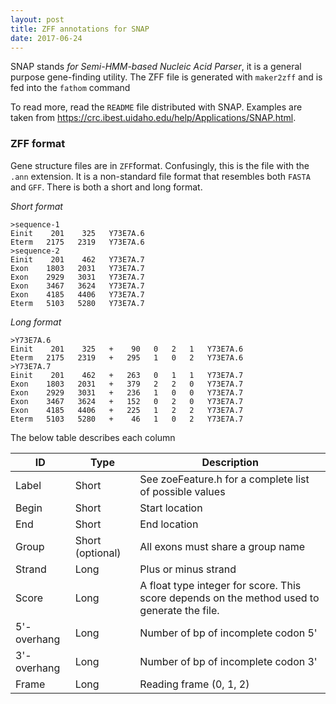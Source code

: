 ```yaml
---
layout: post
title: ZFF annotations for SNAP
date: 2017-06-24
---
```


SNAP stands *for Semi-HMM-based Nucleic Acid Parser*, it is a general purpose gene-finding utility.
The ZFF file is generated with `maker2zff` and is fed into the `fathom` command


To read more, read the `README` file distributed with SNAP.  Examples are taken from https://crc.ibest.uidaho.edu/help/Applications/SNAP.html.


### ZFF format

Gene structure files are in `ZFF`format.  Confusingly, this is the file with the `.ann` extension.  It is a non-standard file format that resembles both `FASTA` and `GFF`.  There is both a short and long format.

*Short format*
```
>sequence-1
Einit    201    325   Y73E7A.6
Eterm   2175   2319   Y73E7A.6
>sequence-2
Einit    201    462   Y73E7A.7
Exon    1803   2031   Y73E7A.7
Exon    2929   3031   Y73E7A.7
Exon    3467   3624   Y73E7A.7
Exon    4185   4406   Y73E7A.7
Eterm   5103   5280   Y73E7A.7
```
 
*Long format*
```
>Y73E7A.6
Einit    201    325   +    90   0   2   1   Y73E7A.6
Eterm   2175   2319   +   295   1   0   2   Y73E7A.6
>Y73E7A.7
Einit    201    462   +   263   0   1   1   Y73E7A.7
Exon    1803   2031   +   379   2   2   0   Y73E7A.7
Exon    2929   3031   +   236   1   0   0   Y73E7A.7
Exon    3467   3624   +   152   0   2   0   Y73E7A.7
Exon    4185   4406   +   225   1   2   2   Y73E7A.7
Eterm   5103   5280   +    46   1   0   2   Y73E7A.7
```

The below table describes each column

| ID          | Type             | Description                                             |
|-------------|------------------|---------------------------------------------------------|
| Label       | Short            | See zoeFeature.h for a complete list of possible values |
| Begin       | Short            | Start location                                          |
| End         | Short            | End location                                            |
| Group       | Short (optional) | All exons must share a group name                       |
| Strand      | Long             | Plus or minus strand                                    |
| Score       | Long             | A float type integer for score.  This score depends on the method used to generate the file.                                                        |
| 5'-overhang | Long             | Number of bp of incomplete codon 5'                     |
| 3'-overhang | Long             | Number of bp of incomplete codon 3'                     |
| Frame       | Long             | Reading frame (0, 1, 2)                                 |